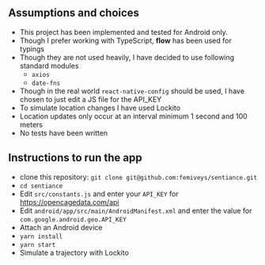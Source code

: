## Assumptions and choices

- This project has been implemented and tested for Android only.
- Though I prefer working with TypeScript, **flow** has been used for typings
- Though they are not used heavily, I have decided to use following standard modules
  - `axios`
  - `date-fns`
- Though in the real world `react-native-config` should be used, I have chosen to just edit a JS file for the API_KEY
- To simulate location changes I have used Lockito
- Location updates only occur at an interval minimum 1 second and 100 meters
- No tests have been written

## Instructions to run the app

- clone this repository: `git clone git@github.com:femiveys/sentiance.git`
- `cd sentiance`
- Edit `src/constants.js` and enter your `API_KEY` for https://opencagedata.com/api
- Edit `android/app/src/main/AndroidManifest.xml` and enter the value for `com.google.android.geo.API_KEY`
- Attach an Android device
- `yarn install`
- `yarn start`
- Simulate a trajectory with Lockito
